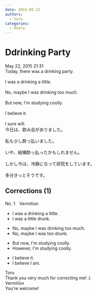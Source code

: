 ```yaml
---
date: 2015-05-22
authors:
  - toru
categories:
  - Diary
---
```


<h1 id="subject_show">Ddrinking Party</h1>
<div class="date">May 22, 2015 21:31</div>
<div id="post"><div id="body_show_ori">
Today, there was a drinking party.<br/><br/>I was a drinking a little.<br/><br/>No, maybe I was drinking too much.<br/><br/>But now, I'm studying coolly.<br/><br/>I believe it.<br/><br/>I sure will.
</div></div>

<!-- more -->

<div id="post_ja"><div id="body_show_mo">
今日は、飲み会がありました。<br/><br/>私も少し酔っ払いました。<br/><br/>いや、結構酔っ払ったかもしれません。<br/><br/>しかし今は、冷静になって研究をしています。<br/><br/>多分きっとそうです。
</div></div>

## Corrections (1)
<div id="block"><div class="first_name"> No. 1　<span class="just_name">Vermilion</span></div><div id="block2">
<ul class="correction_field">
<li class="incorrect">I was a drinking a little.</li>
<li class="corrected correct">
I was a little <span class="f_blue">drunk</span>.
</li>
</ul>
<ul class="correction_field">
<li class="incorrect">No, maybe I was drinking too much.</li>
<li class="corrected correct">
No, maybe I was<span class="f_blue"> too drunk.</span>
</li>
</ul>
<ul class="correction_field">
<li class="incorrect">But now, I'm studying coolly.</li>
<li class="corrected correct">
However, I'm studying coolly. 
</li>
</ul>
<ul class="correction_field">
<li class="incorrect">I believe it.</li>
<li class="corrected correct">
I believe I am. 
</li>
</ul>
</div><div class="name"><span class="just_name">Toru</span><br>
Thank you very much for correcting me! :)
</div>
<div class="name"><span class="just_name">Vermilion</span><br>
You're welcome!
</div>
</div>
